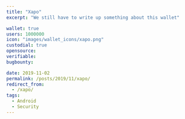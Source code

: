 ```yaml
---
title: "Xapo"
excerpt: "We still have to write up something about this wallet"

wallet: true
users: 1000000
icon: "images/wallet_icons/xapo.png"
custodial: true
opensource:
verifiable:
bugbounty:

date: 2019-11-02
permalink: /posts/2019/11/xapo/
redirect_from:
  - /xapo/
tags:
  - Android
  - Security
---
```

